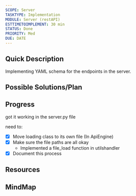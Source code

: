 ```yaml
---
SCOPE: Server
TASKTYPE: Implementation
MODULE: Server (restAPI)
ESTTIMETOIMPLEMENT: 30 min
STATUS: Done
PRIORITY: Med
DUE: DATE
---
```



## Quick Description
Implementing YAML schema for the endpoints in the server. 


## Possible Solutions/Plan


## Progress

got it working in the server.py file

need to: 
- [x] Move loading class to its own file (In ApiEngine)
- [x] Make sure the file paths are all okay
	- Implemented a file_load function in utilshandler
- [x] Document this process

## Resources

## MindMap